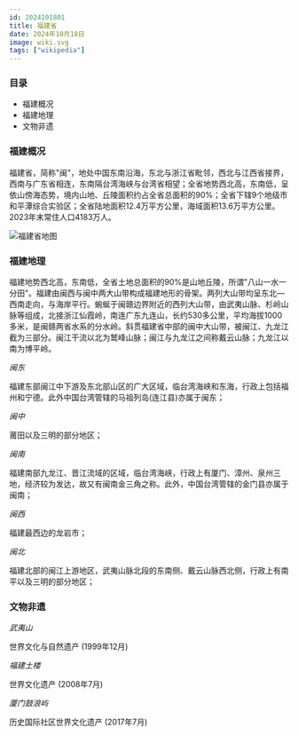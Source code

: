 ```yaml
---
id: 2024101801
title: 福建省
date: 2024年10月18日
image: wiki.svg
tags: ["wikipedia"]
---
```



### 目录

 - 福建概况
 - 福建地理
 - 文物非遗


### 福建概况

福建省，简称"闽"，地处中国东南沿海，东北与浙江省毗邻，西北与江西省接界，西南与广东省相连，东南隔台湾海峡与台湾省相望；全省地势西北高，东南低，呈依山傍海态势，境内山地、丘陵面积约占全省总面积的90%；全省下辖9个地级市和平潭综合实验区；全省陆地面积12.4万平方公里，海域面积13.6万平方公里。2023年末常住人口4183万人。

![福建省地图](https://loongzxl.com/blogs/20241018福建省地图.jpg)


### 福建地理

福建地势西北高，东南低，全省土地总面积的90%是山地丘陵，所谓"八山一水一分田"。福建由闽西与闽中两大山带构成福建地形的骨架。两列大山带均呈东北—西南走向，与海岸平行。蜿蜒于闽赣边界附近的西列大山带，由武夷山脉、杉岭山脉等组成，北接浙江仙霞岭，南连广东九连山，长约530多公里，平均海拔1000多米，是闽赣两省水系的分水岭。斜贯福建省中部的闽中大山带，被闽江、九龙江截为三部分。闽江干流以北为鹫峰山脉；闽江与九龙江之间称戴云山脉；九龙江以南为博平岭。

*闽东*

福建东部闽江中下游及东北部山区的广大区域，临台湾海峡和东海，行政上包括福州和宁德。此外中国台湾管辖的马祖列岛(连江县)亦属于闽东；

*闽中*

莆田以及三明的部分地区；

*闽南*

福建南部九龙江、晋江流域的区域，临台湾海峡，行政上有厦门、漳州、泉州三地，经济较为发达，故又有闽南金三角之称。此外，中国台湾管辖的金门县亦属于闽南；

*闽西*

福建最西边的龙岩市；

*闽北*

福建北部的闽江上游地区，武夷山脉北段的东南侧、戴云山脉西北侧，行政上有南平以及三明的部分地区；


### 文物非遗

*武夷山*

 世界文化与自然遗产 (1999年12月)
 
*福建土楼*

世界文化遗产 (2008年7月)

*厦门鼓浪屿*

历史国际社区世界文化遗产 (2017年7月)




